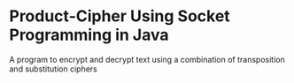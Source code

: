 # Product-Cipher Using Socket Programming in Java
A program to encrypt and decrypt text using a combination of transposition and substitution ciphers 
